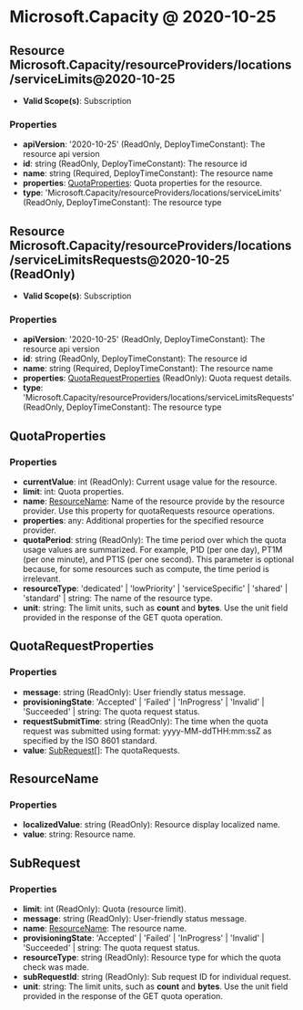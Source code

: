 # Microsoft.Capacity @ 2020-10-25

## Resource Microsoft.Capacity/resourceProviders/locations/serviceLimits@2020-10-25
* **Valid Scope(s)**: Subscription
### Properties
* **apiVersion**: '2020-10-25' (ReadOnly, DeployTimeConstant): The resource api version
* **id**: string (ReadOnly, DeployTimeConstant): The resource id
* **name**: string (Required, DeployTimeConstant): The resource name
* **properties**: [QuotaProperties](#quotaproperties): Quota properties for the resource.
* **type**: 'Microsoft.Capacity/resourceProviders/locations/serviceLimits' (ReadOnly, DeployTimeConstant): The resource type

## Resource Microsoft.Capacity/resourceProviders/locations/serviceLimitsRequests@2020-10-25 (ReadOnly)
* **Valid Scope(s)**: Subscription
### Properties
* **apiVersion**: '2020-10-25' (ReadOnly, DeployTimeConstant): The resource api version
* **id**: string (ReadOnly, DeployTimeConstant): The resource id
* **name**: string (Required, DeployTimeConstant): The resource name
* **properties**: [QuotaRequestProperties](#quotarequestproperties) (ReadOnly): Quota request details.
* **type**: 'Microsoft.Capacity/resourceProviders/locations/serviceLimitsRequests' (ReadOnly, DeployTimeConstant): The resource type

## QuotaProperties
### Properties
* **currentValue**: int (ReadOnly): Current usage value for the resource.
* **limit**: int: Quota properties.
* **name**: [ResourceName](#resourcename): Name of the resource provide by the resource provider. Use this property for quotaRequests resource operations.
* **properties**: any: Additional properties for the specified resource provider.
* **quotaPeriod**: string (ReadOnly): The time period over which the quota usage values are summarized. For example, P1D (per one day), PT1M (per one minute), and PT1S (per one second). This parameter is optional because, for some resources such as compute, the time period is irrelevant.
* **resourceType**: 'dedicated' | 'lowPriority' | 'serviceSpecific' | 'shared' | 'standard' | string: The name of the resource type.
* **unit**: string: The limit units, such as **count** and **bytes**. Use the unit field provided in the response of the GET quota operation.

## QuotaRequestProperties
### Properties
* **message**: string (ReadOnly): User friendly status message.
* **provisioningState**: 'Accepted' | 'Failed' | 'InProgress' | 'Invalid' | 'Succeeded' | string: The quota request status.
* **requestSubmitTime**: string (ReadOnly): The time when the quota request was submitted using format: yyyy-MM-ddTHH:mm:ssZ as specified by the ISO 8601 standard.
* **value**: [SubRequest](#subrequest)[]: The quotaRequests.

## ResourceName
### Properties
* **localizedValue**: string (ReadOnly): Resource display localized name.
* **value**: string: Resource name.

## SubRequest
### Properties
* **limit**: int (ReadOnly): Quota (resource limit).
* **message**: string (ReadOnly): User-friendly status message.
* **name**: [ResourceName](#resourcename): The resource name.
* **provisioningState**: 'Accepted' | 'Failed' | 'InProgress' | 'Invalid' | 'Succeeded' | string: The quota request status.
* **resourceType**: string (ReadOnly): Resource type for which the quota check was made.
* **subRequestId**: string (ReadOnly): Sub request ID for individual request.
* **unit**: string: The limit units, such as **count** and **bytes**. Use the unit field provided in the response of the GET quota operation.

